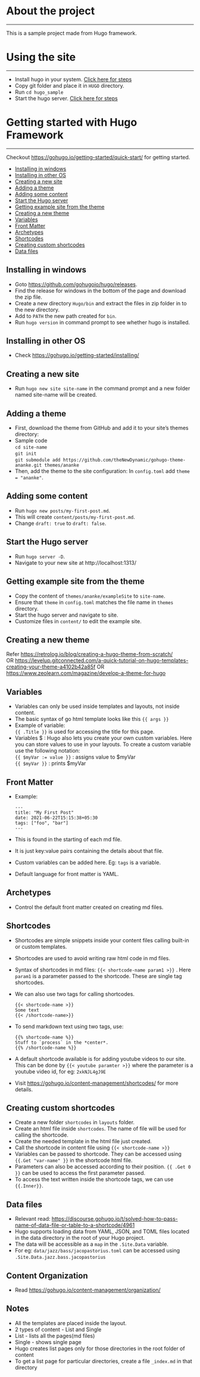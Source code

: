 # About the project

---
This is a sample project made from Hugo framework.

# Using the site

---
* Install hugo in your system. [Click here for steps](#installing-in-windows)
* Copy git folder and place it in `HUGO` directory.
* Run `cd hugo_sample`
* Start the hugo server. [Click here for steps](#start-the-hugo-server)





# Getting started with Hugo Framework

---
Checkout https://gohugo.io/getting-started/quick-start/ for getting started.
- [Installing in windows](#installing-in-windows)
- [Installing in other OS](#installing-in-other-os)
- [Creating a new site](#creating-a-new-site)
- [Adding  a theme](#adding-a-theme)
- [Adding some content](#adding-some-content)
- [Start the Hugo server](#start-the-hugo-server)
- [Getting example site from the theme](#getting-example-site-from-the-theme)  
- [Creating a new theme](#creating-a-new-theme)
- [Variables](#variables)
- [Front Matter](#front-matter)
- [Archetypes](#archetypes)
- [Shortcodes](#shortcodes)
- [Creating custom shortcodes](#creating-custom-shortcodes)
- [Data files](#data-files)
## Installing in windows
* Goto https://github.com/gohugoio/hugo/releases.
* Find the release for windows in the bottom of the page and download the zip file.
* Create a new directory `Hugo/bin` and extract the files in zip folder in to the new directory.
* Add to `PATH` the new path created for `bin`.
* Run `hugo version` in command prompt to see whether hugo is installed.

## Installing in other OS
* Check https://gohugo.io/getting-started/installing/
## Creating a new site
* Run `hugo new site site-name` in the command prompt and a new folder named site-name will be created.

## Adding a theme
* First, download the theme from GitHub and add it to your site’s themes directory:
* Sample code\
`cd site-name`\
`git init`\
`git submodule add https://github.com/theNewDynamic/gohugo-theme-ananke.git themes/ananke`
* Then, add the theme to the site configuration: In `config.toml` add `theme = "ananke"`.

## Adding some content
* Run `hugo new posts/my-first-post.md`.
* This will create `content/posts/my-first-post.md`.
* Change `draft: true` to `draft: false`.
## Start the Hugo server
* Run `hugo server -D`.
* Navigate to your new site at http://localhost:1313/

## Getting example site from the theme
* Copy the content of `themes/ananke/exampleSite` to `site-name`.
* Ensure that `theme` in `config.toml` matches the file name in `themes` directory.
* Start the hugo server and navigate to site.
* Customize files in `content/` to edit the example site.

## Creating a new theme
Refer https://retrolog.io/blog/creating-a-hugo-theme-from-scratch/ \
OR
https://levelup.gitconnected.com/a-quick-tutorial-on-hugo-templates-creating-your-theme-a4102b42a85f
OR
https://www.zeolearn.com/magazine/develop-a-theme-for-hugo
## Variables
* Variables can only be used inside templates and layouts, not inside content.
* The basic syntax of go html template looks like this `{{ args }}`
* Example of variable:\
  `{{ .Title }}` is used for accessing the title for this page.
* Variables $ : Hugo also lets you create your own custom variables. Here you can store values to use in your layouts. To create a custom variable use the following notation:\
`{{ $myVar := value }}` : assigns value to $myVar\
`{{ $myVar }}` : prints $myVar
## Front Matter
* Example:
  
      ---
      title: "My First Post"
      date: 2021-06-22T15:15:38+05:30
      tags: ["foo", "bar"]
      ---
* This is found in the starting of each md file.
* It is just key:value pairs containing the details about that file.
* Custom variables can be added here. Eg: `tags` is a variable.
* Default language for front matter is YAML.

## Archetypes
* Control the default front matter created on creating md files.

## Shortcodes
* Shortcodes are simple snippets inside your content files calling built-in or custom templates.
* Shortcodes are used to avoid writing raw html code in md files.
* Syntax of shortcodes in md files: `{{< shortcode-name param1 >}}` .
  Here `param1` is a parameter passed to the shortcode. 
  These are single tag shortcodes.
* We can also use two tags for calling shortcodes. 
  
      {{< shortcode-name >}} 
      Some text
      {{< /shortcode-name>}}
* To send markdown text using two tags, use:
  
      {{% shortcode-name %}}
      Stuff to `process` in the *center*.
      {{% /shortcode-name %}}
* A default shortcode available is for adding youtube videos to our site.
  This can be done by `{{< youtube paramter >}}` where the parameter is a youtube video id,
  for eg: `2xkNJL4gJ9E`
* Visit https://gohugo.io/content-management/shortcodes/ for more details.  
## Creating custom shortcodes
* Create a new folder `shortcodes` in `layouts` folder.
* Create an html file inside `shortcodes`. The name of file will be used
  for calling the shortcode.
* Create the needed template in the html file just created.
* Call the shortcode in content file using `{{< shortcode-name >}}`
* Variables can be passed to shortcode. 
  They can be accessed using `{{.Get "var-name" }}` in the shortcode html file.
* Parameters can also be accessed according to their position.
  `{{ .Get 0 }}` can be used to access the first parameter passed.
* To access the text written inside the shortcode tags, we can use `{{.Inner}}`.

## Data files
* Relevant read: https://discourse.gohugo.io/t/solved-how-to-pass-name-of-data-file-or-table-to-a-shortcode/4961
* Hugo supports loading data from YAML, JSON, and TOML files located in the data directory in the root of your Hugo project.
* The data will be accessible as a `map` in the `.Site.Data` variable.
* For eg: `data/jazz/bass/jacopastorius.toml` can be accessed using `.Site.Data.jazz.bass.jacopastorius`

## Content Organization
* Read https://gohugo.io/content-management/organization/
## Notes
* All the templates are placed inside the layout.
* 2 types of content - List and Single
* List - lists all the pages(md files)
* Single - shows single page
* Hugo creates list pages only for those directories in the root folder of content
* To get a list page for particular directories, create a file `_index.md` in that directory



